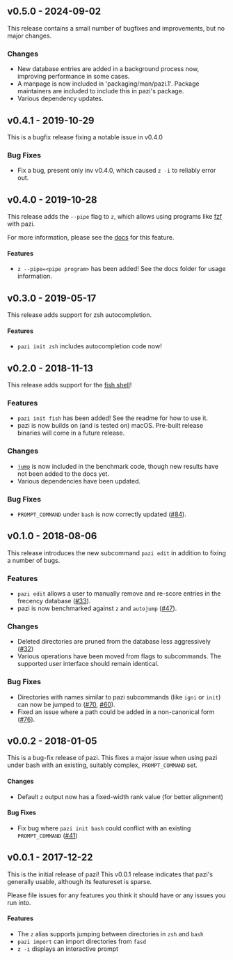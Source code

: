 ## v0.5.0 - 2024-09-02

This release contains a small number of bugfixes and improvements, but no major changes.

### Changes

* New database entries are added in a background process now, improving performance in some cases.
* A manpage is now included in 'packaging/man/pazi.1'. Package maintainers are included to include this in pazi's package.
* Various dependency updates.

## v0.4.1 - 2019-10-29

This is a bugfix release fixing a notable issue in v0.4.0

### Bug Fixes

* Fix a bug, present only inv v0.4.0, which caused `z -i` to reliably error out.

## v0.4.0 - 2019-10-28

This release adds the `--pipe` flag to `z`, which allows using programs like
[fzf](https://github.com/junegunn/fzf) with pazi.

For more information, please see the
[docs](https://github.com/euank/pazi/blob/v0.4.0/docs/usage/pipe.md) for this
feature.

#### Features

* `z --pipe=<pipe program>` has been added! See the docs folder for usage information.

## v0.3.0 - 2019-05-17

This release adds support for zsh autocompletion.

#### Features

* `pazi init zsh` includes autocompletion code now!

## v0.2.0 - 2018-11-13

This release adds support for the [fish shell](https://fishshell.com/)!

### Features

* `pazi init fish` has been added! See the readme for how to use it.
* pazi is now builds on (and is tested on) macOS. Pre-built release binaries will come in a future release.

### Changes

* [`jump`](https://github.com/gsamokovarov/jump) is now  included in the benchmark code, though new results have not been added to the docs yet.
* Various dependencies have been updated.

### Bug Fixes

* `PROMPT_COMMAND` under `bash` is now correctly updated ([#84](https://github.com/euank/pazi/pull/84)).

## v0.1.0 - 2018-08-06

This release introduces the new subcommand `pazi edit` in addition to fixing a number of bugs.

### Features

* `pazi edit` allows a user to manually remove and re-score entries in the frecency database ([#33](https://github.com/euank/pazi/issues/33)).
* pazi is now benchmarked against `z` and `autojump` ([#47](https://github.com/euank/pazi/issues/47)).

### Changes

* Deleted directories are pruned from the database less aggressively ([#32](https://github.com/euank/pazi/issues/32))
* Various operations have been moved from flags to subcommands. The supported user interface should remain identical.

### Bug Fixes

* Directories with names similar to pazi subcommands (like `igni` or `init`) can now be jumped to ([#70](https://github.com/euank/pazi/issues/70), [#60](https://github.com/euank/pazi/issues/60)).
* Fixed an issue where a path could be added in a non-canonical form ([#76](https://github.com/euank/pazi/issues/76)).


## v0.0.2 - 2018-01-05

This is a bug-fix release of pazi. This fixes a major issue when using pazi
under bash with an existing, suitably complex, `PROMPT_COMMAND` set.

#### Changes
* Default `z` output now has a fixed-width rank value (for better alignment)

#### Bug Fixes
* Fix bug where `pazi init bash` could conflict with an existing `PROMPT_COMMAND` ([#41](https://github.com/euank/pazi/issues/41))

## v0.0.1 - 2017-12-22

This is the initial release of pazi! This v0.0.1 release indicates that pazi's
generally usable, although its featureset is sparse.

Please file issues for any features you think it should have or any issues you run into.

#### Features
* The `z` alias supports jumping between directories in `zsh` and `bash`
* `pazi import` can import directories from `fasd`
* `z -i` displays an interactive prompt
